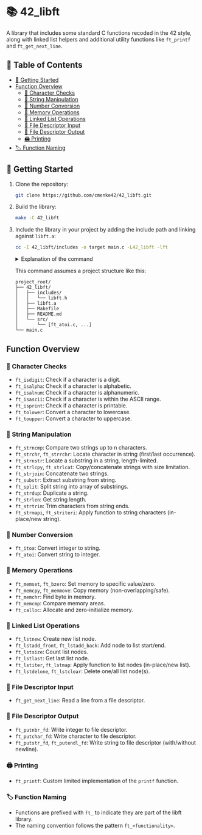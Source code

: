 # 📚 42_libft

A library that includes some standard C functions recoded in the 42 style, along with linked list helpers and additional utility functions
like `ft_printf` and `ft_get_next_line`.

## 📖 Table of Contents
- [🚀 Getting Started](#-getting-started)
- [Function Overview](#function-overview) 
    - [🧐 Character Checks](#-character-checks)
    - [📜 String Manipulation](#-string-manipulation)
    - [🔢 Number Conversion](#-number-conversion)
    - [🧠 Memory Operations](#-memory-operations)
    - [🔗 Linked List Operations](#-linked-list-operations)
    - [📝 File Descriptor Input](#-file-descriptor-input)
    - [📝 File Descriptor Output](#-file-descriptor-output)
    - [🖨️ Printing](#️-printing)
- [🏷️ Function Naming](#️-function-naming)

## 🚀 Getting Started
1. Clone the repository:
    ```sh
    git clone https://github.com/cmenke42/42_libft.git
    ```
2. Build the library:
    ```sh
    make -C 42_libft
    ```
3. Include the library in your project by adding the include path and linking against `libft.a`:
    ```sh
    cc -I 42_libft/includes -o target main.c -L42_libft -lft
    ```

    <details>
    <summary>Explanation of the command</summary>

    - `cc`: Invokes the C compiler.
    - `-I 42_libft/includes`: Adds the `42_libft/includes` directory to the list of directories to search for header files.
    - `-L42_libft`: Adds the `42_libft` directory to the list of directories to search for libraries.
    - `-lft`: Searches for a library named `libft.a` when linking. The `lib` prefix and `.a` extension are added automatically.
    - `-o target`: Specifies the output executable name as `target`.
    - `source.c`: The source file to compile.

    </details>

    This command assumes a project structure like this:
    ```text
    project_root/
    ├── 42_libft/
    │   ├── includes/
    │   │   └── libft.h
    │   ├── libft.a
    │   ├── Makefile
    │   ├── README.md
    │   └── src/
    │       └── [ft_atoi.c, ...]
    └── main.c
    ```

## Function Overview

### 🧐 Character Checks
- `ft_isdigit`: Check if a character is a digit.
- `ft_isalpha`: Check if a character is alphabetic.
- `ft_isalnum`: Check if a character is alphanumeric.
- `ft_isascii`: Check if a character is within the ASCII range.
- `ft_isprint`: Check if a character is printable.
- `ft_tolower`: Convert a character to lowercase.
- `ft_toupper`: Convert a character to uppercase.

### 📜 String Manipulation
- `ft_strncmp`: Compare two strings up to n characters.
- `ft_strchr`, `ft_strrchr`: Locate character in string (first/last occurrence).
- `ft_strnstr`: Locate a substring in a string, length-limited.
- `ft_strlcpy`, `ft_strlcat`: Copy/concatenate strings with size limitation.
- `ft_strjoin`: Concatenate two strings.
- `ft_substr`: Extract substring from string.
- `ft_split`: Split string into array of substrings.
- `ft_strdup`: Duplicate a string.
- `ft_strlen`: Get string length.
- `ft_strtrim`: Trim characters from string ends.
- `ft_strmapi`, `ft_striteri`: Apply function to string characters (in-place/new string).

### 🔢 Number Conversion
- `ft_itoa`: Convert integer to string.
- `ft_atoi`: Convert string to integer.

### 🧠 Memory Operations
- `ft_memset`, `ft_bzero`: Set memory to specific value/zero.
- `ft_memcpy`, `ft_memmove`: Copy memory (non-overlapping/safe).
- `ft_memchr`: Find byte in memory.
- `ft_memcmp`: Compare memory areas.
- `ft_calloc`: Allocate and zero-initialize memory.

### 🔗 Linked List Operations
- `ft_lstnew`: Create new list node.
- `ft_lstadd_front`, `ft_lstadd_back`: Add node to list start/end.
- `ft_lstsize`: Count list nodes.
- `ft_lstlast`: Get last list node.
- `ft_lstiter`, `ft_lstmap`: Apply function to list nodes (in-place/new list).
- `ft_lstdelone`, `ft_lstclear`: Delete one/all list node(s).

### 📝 File Descriptor Input
- `ft_get_next_line`: Read a line from a file descriptor.

### 📝 File Descriptor Output
- `ft_putnbr_fd`: Write integer to file descriptor.
- `ft_putchar_fd`: Write character to file descriptor.
- `ft_putstr_fd`, `ft_putendl_fd`: Write string to file descriptor (with/without newline).

### 🖨️ Printing
- `ft_printf`: Custom limited implementation of the `printf` function. 

### 🏷️ Function Naming
- Functions are prefixed with `ft_` to indicate they are part of the libft library.
- The naming convention follows the pattern `ft_<functionality>`.
